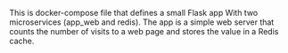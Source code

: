 This is docker-compose file that defines a small Flask app
With two microservices (app_web and redis). 
The app is a simple web server that counts the number of visits to a web page and stores the value in a Redis cache.
